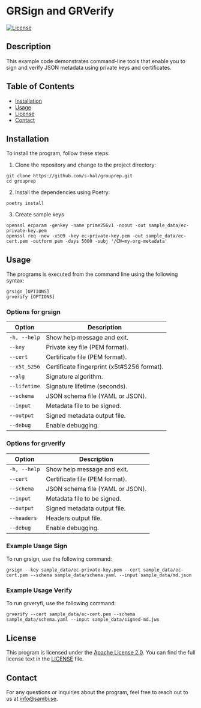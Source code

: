 # GRSign and GRVerify

[![License](https://img.shields.io/badge/license-Apache%202.0-blue.svg)](LICENSE)

## Description

This example code demonstrates command-line tools that enable you to sign and verify JSON metadata using private keys and certificates. 

## Table of Contents

- [Installation](#installation)
- [Usage](#usage)
- [License](#license)
- [Contact](#contact)

## Installation

To install the program, follow these steps:

1. Clone the repository and change to the project directory:
```shell
git clone https://github.com/s-hal/grouprep.git
cd grouprep
```

2. Install the dependencies using Poetry:
```shell
poetry install
```

3. Create sample keys
```shell
openssl ecparam -genkey -name prime256v1 -noout -out sample_data/ec-private-key.pem
openssl req -new -x509 -key ec-private-key.pem -out sample_data/ec-cert.pem -outform pem -days 5000 -subj '/CN=my-org-metadata'
```

## Usage

The programs is executed from the command line using the following syntax:

```shell
grsign [OPTIONS]
grverify [OPTIONS]
```

### Options for grsign

| Option        | Description                                |
|---------------|--------------------------------------------|
| `-h, --help`  | Show help message and exit.                |
| `--key`       | Private key file (PEM format).             |
| `--cert`      | Certificate file (PEM format).             |
| `--x5t_S256`  | Certificate fingerprint (x5t#S256 format). |
| `--alg`       | Signature algorithm.                       |
| `--lifetime`  | Signature lifetime (seconds).              |
| `--schema`    | JSON schema file (YAML or JSON).           |
| `--input`     | Metadata file to be signed.                |
| `--output`    | Signed metadata output file.               |
| `--debug`     | Enable debugging.                          |

### Options for grverify

| Option        | Description                      |
|---------------|----------------------------------|
| `-h, --help`  | Show help message and exit.      |
| `--cert`      | Certificate file (PEM format).   |
| `--schema`    | JSON schema file (YAML or JSON). |
| `--input`     | Metadata file to be signed.      |
| `--output`    | Signed metadata output file.     |
| `--headers`   | Headers output file.             |
| `--debug`     | Enable debugging.                |

### Example Usage Sign

To run grsign, use the following command:

```shell
grsign --key sample_data/ec-private-key.pem --cert sample_data/ec-cert.pem --schema sample_data/schema.yaml --input sample_data/md.json
```

### Example Usage Verify

To run grveryfi, use the following command:

```shell
grverify --cert sample_data/ec-cert.pem --schema sample_data/schema.yaml --input sample_data/signed-md.jws
```

## License

This program is licensed under the [Apache License 2.0](LICENSE). You can find the full license text in the [LICENSE](LICENSE) file.

## Contact

For any questions or inquiries about the program, feel free to reach out to us at info@sambi.se.
